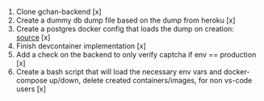 1. Clone gchan-backend [x]
2. Create a dummy db dump file based on the dump from heroku [x]
3. Create a postgres docker config that loads the dump on creation: [source](https://github.com/docker-library/docs/blob/master/postgres/README.md) [x]
4. Finish devcontainer implementation [x]
5. Add a check on the backend to only verify captcha if env == production [x]
6. Create a bash script that will load the necessary env vars and docker-compose up/down, delete created containers/images, for non vs-code users [x]
